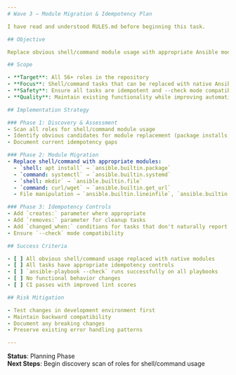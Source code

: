 ```yaml
---
# Wave 3 — Module Migration & Idempotency Plan

I have read and understood RULES.md before beginning this task.

## Objective

Replace obvious shell/command module usage with appropriate Ansible modules and add idempotency controls (creates/removes/changed_when) to ensure --check mode safety across all roles.

## Scope

- **Target**: All 56+ roles in the repository
- **Focus**: Shell/command tasks that can be replaced with native Ansible modules
- **Safety**: Ensure all tasks are idempotent and --check mode compatible
- **Quality**: Maintain existing functionality while improving automation standards

## Implementation Strategy

### Phase 1: Discovery & Assessment
- Scan all roles for shell/command module usage
- Identify obvious candidates for module replacement (package installs, file operations, service management)
- Document current idempotency gaps

### Phase 2: Module Migration
- Replace shell/command with appropriate modules:
  - `shell: apt install` → `ansible.builtin.package`
  - `command: systemctl` → `ansible.builtin.systemd`
  - `shell: mkdir` → `ansible.builtin.file`
  - `command: curl/wget` → `ansible.builtin.get_url`
  - File manipulation → `ansible.builtin.lineinfile`, `ansible.builtin.replace`

### Phase 3: Idempotency Controls
- Add `creates:` parameter where appropriate
- Add `removes:` parameter for cleanup tasks
- Add `changed_when:` conditions for tasks that don't naturally report changes
- Ensure `--check` mode compatibility

## Success Criteria

- [ ] All obvious shell/command usage replaced with native modules
- [ ] All tasks have appropriate idempotency controls
- [ ] `ansible-playbook --check` runs successfully on all playbooks
- [ ] No functional behavior changes
- [ ] CI passes with improved lint scores

## Risk Mitigation

- Test changes in development environment first
- Maintain backward compatibility
- Document any breaking changes
- Preserve existing error handling patterns

---
```


**Status**: Planning Phase  
**Next Steps**: Begin discovery scan of roles for shell/command usage
